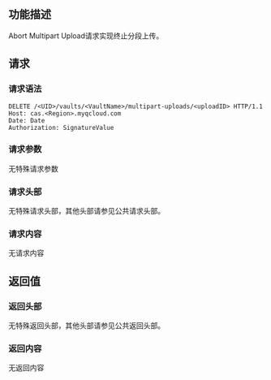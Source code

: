 ## 功能描述

Abort Multipart Upload请求实现终止分段上传。

## 请求

### 请求语法

```HTTP
DELETE /<UID>/vaults/<VaultName>/multipart-uploads/<uploadID> HTTP/1.1
Host: cas.<Region>.myqcloud.com
Date: Date
Authorization: SignatureValue
```

### 请求参数

无特殊请求参数

### 请求头部

无特殊请求头部，其他头部请参见公共请求头部。

### 请求内容

无请求内容

## 返回值

### 返回头部

无特殊返回头部，其他头部请参见公共返回头部。

### 返回内容

无返回内容
